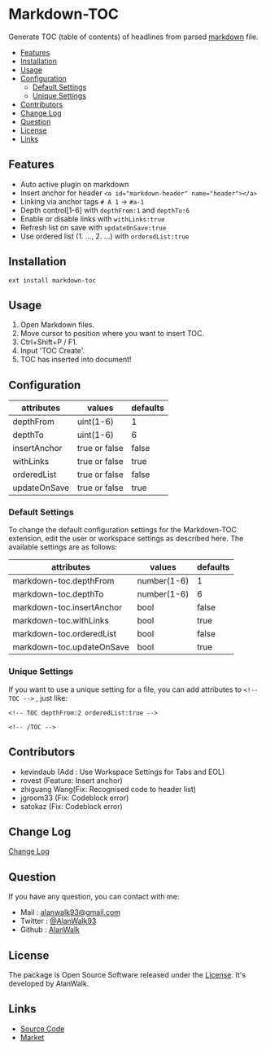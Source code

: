 # Markdown-TOC
Generate TOC (table of contents) of headlines from parsed [markdown](https://en.wikipedia.org/wiki/Markdown) file.

<!-- TOC depthFrom:2 -->

- [Features](#features)
- [Installation](#installation)
- [Usage](#usage)
- [Configuration](#configuration)
	- [Default Settings](#default-settings)
	- [Unique Settings](#unique-settings)
- [Contributors](#contributors)
- [Change Log](#change-log)
- [Question](#question)
- [License](#license)
- [Links](#links)

<!-- /TOC -->

## Features
- Auto active plugin on markdown
- Insert anchor for header `<a id="markdown-header" name="header"></a>`
- Linking via anchor tags `# A 1` → `#a-1`
- Depth control[1-6] with `depthFrom:1` and `depthTo:6`
- Enable or disable links with `withLinks:true`
- Refresh list on save with `updateOnSave:true`
- Use ordered list (1. ..., 2. ...) with `orderedList:true`

## Installation
```
ext install markdown-toc
```

## Usage
1. Open Markdown files.
1. Move cursor to position where you want to insert TOC.
1. Ctrl+Shift+P / F1.
1. Input 'TOC Create'.
1. TOC has inserted into document!

## Configuration
|attributes|values|defaults|
|---|---|---|
|depthFrom|uint(1-6)|1|
|depthTo|uint(1-6)|6|
|insertAnchor|true or false|false|
|withLinks|true or false|true|
|orderedList|true or false|false|
|updateOnSave|true or false|true|

### Default Settings
To change the default configuration settings for the Markdown-TOC extension, edit the user or workspace settings as described here. The available settings are as follows:

|attributes|values|defaults|
|---|---|---|
|markdown-toc.depthFrom|number(1-6)|1|
|markdown-toc.depthTo|number(1-6)|6|
|markdown-toc.insertAnchor|bool|false|
|markdown-toc.withLinks|bool|true|
|markdown-toc.orderedList|bool|false|
|markdown-toc.updateOnSave|bool|true|

### Unique Settings
If you want to use a unique setting for a file, you can add attributes to `<!-- TOC -->` , just like:
```
<!-- TOC depthFrom:2 orderedList:true -->

<!-- /TOC -->
```

## Contributors
- kevindaub (Add : Use Workspace Settings for Tabs and EOL)
- rovest (Feature: Insert anchor)
- zhiguang Wang(Fix: Recognised code to header list)
- jgroom33 (Fix: Codeblock error)
- satokaz (Fix: Codeblock error)

## Change Log
[Change Log](https://github.com/AlanWalk/Markdown-TOC/blob/master/CHANGELOG.md)

## Question
If you have any question, you can contact with me: 
- Mail : [alanwalk93@gmail.com](mailto:alanwalk93@gmail.com)
- Twitter : [@AlanWalk93](https://twitter.com/AlanWalk93)
- Github : [AlanWalk](https://github.com/AlanWalk)

## License
The package is Open Source Software released under the [License](Liscense). It's developed by AlanWalk.

## Links
- [Source Code](https://github.com/AlanWalk/Markdown-TOC)
- [Market](https://marketplace.visualstudio.com/items/AlanWalk.markdown-toc)
